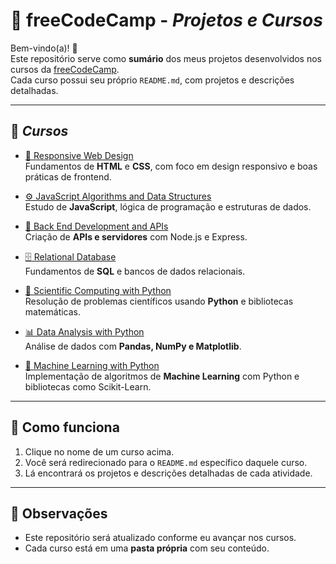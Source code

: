 # 📘 freeCodeCamp - *Projetos e Cursos*

Bem-vindo(a)! 👋  
Este repositório serve como **sumário** dos meus projetos desenvolvidos nos cursos da [freeCodeCamp](https://www.freecodecamp.org/).  
Cada curso possui seu próprio `README.md`, com projetos e descrições detalhadas.

---

## 📂 *Cursos*

- [🎨 Responsive Web Design](./ResponsiveWebDesign/README.md)  
  Fundamentos de **HTML** e **CSS**, com foco em design responsivo e boas práticas de frontend.

- [⚙️ JavaScript Algorithms and Data Structures](./JavaScript-Algorithms-Data-Structures/README.md)  
  Estudo de **JavaScript**, lógica de programação e estruturas de dados.

- [💾 Back End Development and APIs](./Back-End-APIs/README.md)  
  Criação de **APIs e servidores** com Node.js e Express.

- [🗄️ Relational Database](./Relational-Database/README.md)  
  Fundamentos de **SQL** e bancos de dados relacionais.

- [🐍 Scientific Computing with Python](./Scientific-Computing-Python/README.md)  
  Resolução de problemas científicos usando **Python** e bibliotecas matemáticas.

- [📊 Data Analysis with Python](./Data-Analysis-Python/README.md)  
  Análise de dados com **Pandas, NumPy e Matplotlib**.

- [🤖 Machine Learning with Python](./Machine-Learning-Python/README.md)  
  Implementação de algoritmos de **Machine Learning** com Python e bibliotecas como Scikit-Learn.

---

## 🚀 Como funciona
1. Clique no nome de um curso acima.  
2. Você será redirecionado para o `README.md` específico daquele curso.  
3. Lá encontrará os projetos e descrições detalhadas de cada atividade.  

---

## 📌 Observações
- Este repositório será atualizado conforme eu avançar nos cursos.  
- Cada curso está em uma **pasta própria** com seu conteúdo.
